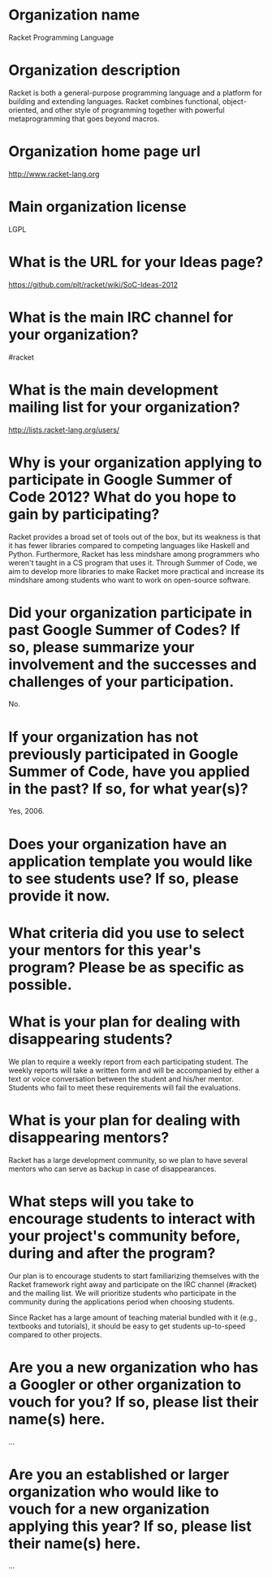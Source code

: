 Organization name
=================

Racket Programming Language

Organization description
========================

Racket is both a general-purpose programming language and a platform
for building and extending languages. Racket combines functional,
object-oriented, and other style of programming together with powerful
metaprogramming that goes beyond macros.

Organization home page url
==========================

http://www.racket-lang.org

Main organization license
=========================

LGPL

What is the URL for your Ideas page?
====================================

https://github.com/plt/racket/wiki/SoC-Ideas-2012

What is the main IRC channel for your organization?
===================================================

#racket

What is the main development mailing list for your organization?
================================================================

http://lists.racket-lang.org/users/

Why is your organization applying to participate in Google Summer of Code 2012? What do you hope to gain by participating?
==========================================================================================================================

Racket provides a broad set of tools out of the box, but its weakness is that it has fewer
libraries compared to competing languages like Haskell and Python. Furthermore, Racket has
less mindshare among programmers who weren't taught in a CS program that uses it. Through
Summer of Code, we aim to develop more libraries to make Racket more practical and increase
its mindshare among students who want to work on open-source software.

Did your organization participate in past Google Summer of Codes? If so, please summarize your involvement and the successes and challenges of your participation.
==========================================================================================================================

No.

If your organization has not previously participated in Google Summer of Code, have you applied in the past? If so, for what year(s)?
==========================================================================================================================

Yes, 2006.

Does your organization have an application template you would like to see students use? If so, please provide it now.
==========================================================================================================================

What criteria did you use to select your mentors for this year's program? Please be as specific as possible.
============================================================================================================

What is your plan for dealing with disappearing students?
=========================================================

We plan to require a weekly report from each participating student.
The weekly reports will take a written form and will be accompanied by
either a text or voice conversation between the student and his/her
mentor. Students who fail to meet these requirements will fail the
evaluations.

What is your plan for dealing with disappearing mentors?
=========================================================

Racket has a large development community, so we plan to have several
mentors who can serve as backup in case of disappearances.

What steps will you take to encourage students to interact with your project's community before, during and after the program?
=========================================================

Our plan is to encourage students to start familiarizing themselves with
the Racket framework right away and participate on the IRC channel (#racket)
and the mailing list. We will prioritize students who participate in the
community during the applications period when choosing students.

Since Racket has a large amount of teaching material bundled with it (e.g.,
textbooks and tutorials), it should be easy to get students up-to-speed
compared to other projects.

Are you a new organization who has a Googler or other organization to vouch for you? If so, please list their name(s) here.
=========================================================

...

Are you an established or larger organization who would like to vouch for a new organization applying this year? If so, please list their name(s) here.
=========================================================

...
